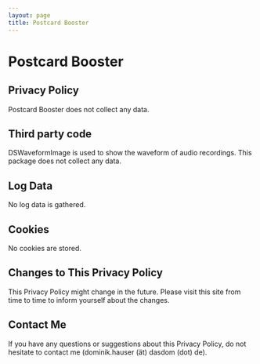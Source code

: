```yaml
---
layout: page
title: Postcard Booster
---
```


# Postcard Booster

## Privacy Policy

Postcard Booster does not collect any data.

## Third party code

DSWaveformImage is used to show the waveform of audio recordings. This package does not collect any data.

## Log Data

No log data is gathered.

## Cookies

No cookies are stored.

## Changes to This Privacy Policy

This Privacy Policy might change in the future. Please visit this site from time to time to inform yourself about the changes.

## Contact Me
If you have any questions or suggestions about this Privacy Policy, do not hesitate to contact me (dominik.hauser (ät) dasdom (dot) de).
